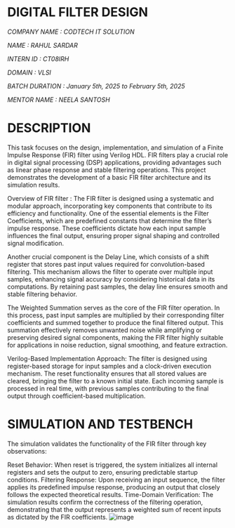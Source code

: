 # DIGITAL  FILTER DESIGN
*COMPANY NAME : CODTECH IT SOLUTION*

*NAME : RAHUL SARDAR*

*INTERN ID : CT08IRH*

*DOMAIN : VLSI*

*BATCH DURATION : January 5th, 2025 to February 5th, 2025*

*MENTOR NAME : NEELA SANTOSH*


# DESCRIPTION

This task focuses on the design, implementation, and simulation of a Finite Impulse Response (FIR) filter using Verilog HDL. FIR filters play a crucial role in digital signal processing (DSP) applications, providing advantages such as linear phase response and stable filtering operations. This project demonstrates the development of a basic FIR filter architecture and its simulation results.

Overview of FIR filter : The FIR filter is designed using a systematic and modular approach, incorporating key components that contribute to its efficiency and functionality. One of the essential elements is the Filter Coefficients, which are predefined constants that determine the filter’s impulse response. These coefficients dictate how each input sample influences the final output, ensuring proper signal shaping and controlled signal modification.

Another crucial component is the Delay Line, which consists of a shift register that stores past input values required for convolution-based filtering. This mechanism allows the filter to operate over multiple input samples, enhancing signal accuracy by considering historical data in its computations. By retaining past samples, the delay line ensures smooth and stable filtering behavior.

The Weighted Summation serves as the core of the FIR filter operation. In this process, past input samples are multiplied by their corresponding filter coefficients and summed together to produce the final filtered output. This summation effectively removes unwanted noise while amplifying or preserving desired signal components, making the FIR filter highly suitable for applications in noise reduction, signal smoothing, and feature extraction.

Verilog-Based Implementation Approach: The filter is designed using register-based storage for input samples and a clock-driven execution mechanism. The reset functionality ensures that all stored values are cleared, bringing the filter to a known initial state. Each incoming sample is processed in real time, with previous samples contributing to the final output through coefficient-based multiplication.

# SIMULATION AND TESTBENCH

The simulation validates the functionality of the FIR filter through key observations:

Reset Behavior: When reset is triggered, the system initializes all internal registers and sets the output to zero, ensuring predictable startup conditions. Filtering Response: Upon receiving an input sequence, the filter applies its predefined impulse response, producing an output that closely follows the expected theoretical results. Time-Domain Verification: The simulation results confirm the correctness of the filtering operation, demonstrating that the output represents a weighted sum of recent inputs as dictated by the FIR coefficients.
![image](https://github.com/user-attachments/assets/22edc334-ebc0-4f68-8677-7d48234df52a)
